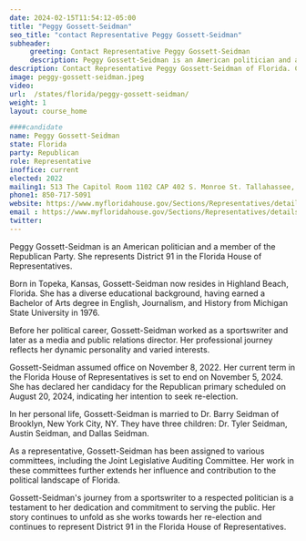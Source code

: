 ```yaml
---
date: 2024-02-15T11:54:12-05:00
title: "Peggy Gossett-Seidman"
seo_title: "contact Representative Peggy Gossett-Seidman"
subheader:
     greeting: Contact Representative Peggy Gossett-Seidman
     description: Peggy Gossett-Seidman is an American politician and a member of the Republican Party. She represents District 91 in the Florida House of Representatives.
description: Contact Representative Peggy Gossett-Seidman of Florida. Contact information for Peggy Gossett-Seidman includes email address, phone number, and mailing address.
image: peggy-gossett-seidman.jpeg
video:
url:  /states/florida/peggy-gossett-seidman/
weight: 1
layout: course_home

####candidate
name: Peggy Gossett-Seidman
state: Florida
party: Republican
role: Representative
inoffice: current
elected: 2022
mailing1: 513 The Capitol Room 1102 CAP 402 S. Monroe St. Tallahassee, FL 32399-1300
phone1: 850-717-5091
website: https://www.myfloridahouse.gov/Sections/Representatives/details.aspx?MemberId=4891&LegislativeTermId=90/
email : https://www.myfloridahouse.gov/Sections/Representatives/details.aspx?MemberId=4891&LegislativeTermId=90/
twitter:
---
```


Peggy Gossett-Seidman is an American politician and a member of the Republican Party. She represents District 91 in the Florida House of Representatives.

Born in Topeka, Kansas, Gossett-Seidman now resides in Highland Beach, Florida. She has a diverse educational background, having earned a Bachelor of Arts degree in English, Journalism, and History from Michigan State University in 1976.

Before her political career, Gossett-Seidman worked as a sportswriter and later as a media and public relations director. Her professional journey reflects her dynamic personality and varied interests.

Gossett-Seidman assumed office on November 8, 2022. Her current term in the Florida House of Representatives is set to end on November 5, 2024. She has declared her candidacy for the Republican primary scheduled on August 20, 2024, indicating her intention to seek re-election.

In her personal life, Gossett-Seidman is married to Dr. Barry Seidman of Brooklyn, New York City, NY. They have three children: Dr. Tyler Seidman, Austin Seidman, and Dallas Seidman.

As a representative, Gossett-Seidman has been assigned to various committees, including the Joint Legislative Auditing Committee. Her work in these committees further extends her influence and contribution to the political landscape of Florida.

Gossett-Seidman's journey from a sportswriter to a respected politician is a testament to her dedication and commitment to serving the public. Her story continues to unfold as she works towards her re-election and continues to represent District 91 in the Florida House of Representatives.
